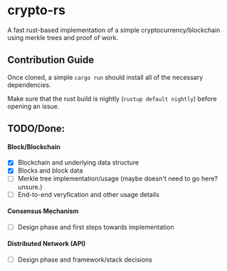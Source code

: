 # crypto-rs

A fast rust-based implementation of a simple cryptocurrency/blockchain using merkle trees and proof of work.



## Contribution Guide

Once cloned, a simple `cargo run` should install all of the necessary dependencies. 

Make sure that the rust build is nightly (`rustup default nightly`) before opening an issue.



## TODO/Done:

#### Block/Blockchain

- [x] Blockchain and underlying data structure
- [x] Blocks and block data
- [ ] Merkle tree implementation/usage (maybe doesn't need to go here? unsure.)
- [ ] End-to-end veryfication and other usage details

#### Consensus Mechanism

- [ ] Design phase and first steps towards implementation

#### Distributed Network (API)

- [ ] Design phase and framework/stack decisions

